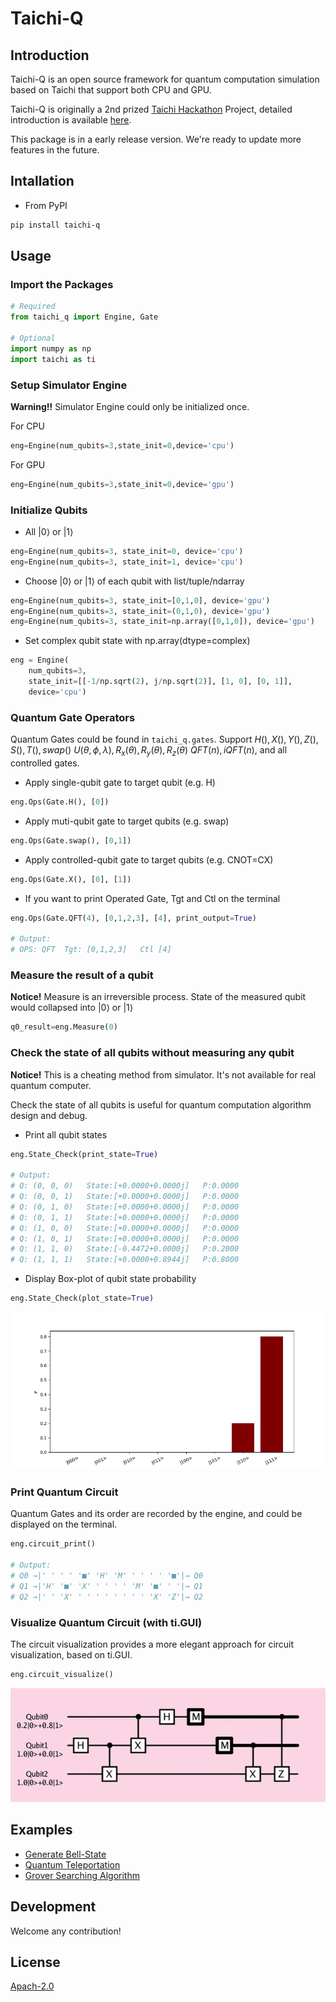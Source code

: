 # Taichi-Q

## Introduction

Taichi-Q is an open source framework for quantum computation simulation based on Taichi that support both CPU and GPU.

Taichi-Q is originally a 2nd prized [Taichi Hackathon](https://forum.taichi-lang.cn/t/topic/3647) Project, detailed introduction is available [here](https://bughht.github.io/university_shu/taichi-q-introduction/).

This package is in a early release version. We're ready to update more features in the future.

## Intallation

+ From PyPI

```bash
pip install taichi-q
```

## Usage

### Import the Packages

```python
# Required
from taichi_q import Engine, Gate

# Optional
import numpy as np
import taichi as ti
```

### Setup Simulator Engine

**Warning!!** Simulator Engine could only be initialized once.

For CPU

```python
eng=Engine(num_qubits=3,state_init=0,device='cpu')
```

For GPU

```python
eng=Engine(num_qubits=3,state_init=0,device='gpu')
```

### Initialize Qubits

+ All $|0\rangle$ or $|1\rangle$

```python
eng=Engine(num_qubits=3, state_init=0, device='cpu')
eng=Engine(num_qubits=3, state_init=1, device='cpu')
```

+ Choose $|0\rangle$ or $|1\rangle$ of each qubit with list/tuple/ndarray

```python
eng=Engine(num_qubits=3, state_init=[0,1,0], device='gpu')
eng=Engine(num_qubits=3, state_init=(0,1,0), device='gpu')
eng=Engine(num_qubits=3, state_init=np.array([0,1,0]), device='gpu')
```

+ Set complex qubit state with np.array(dtype=complex)

```python
eng = Engine(
    num_qubits=3,
    state_init=[[-1/np.sqrt(2), j/np.sqrt(2)], [1, 0], [0, 1]],
    device='cpu')
```

### Quantum Gate Operators

Quantum Gates could be found in `taichi_q.gates`. Support $H(), X(), Y(), Z(), S(), T(), swap()$
$U(\theta, \phi, \lambda), R_x(\theta), R_y(\theta), R_z(\theta)$
$QFT(n), iQFT(n)$, and all controlled gates.

+ Apply single-qubit gate to target qubit (e.g. H)

```python
eng.Ops(Gate.H(), [0])
```

+ Apply muti-qubit gate to target qubits (e.g. swap)

```python
eng.Ops(Gate.swap(), [0,1])
```

+ Apply controlled-qubit gate to target qubits (e.g. CNOT=CX)

```python
eng.Ops(Gate.X(), [0], [1])
```

+ If you want to print Operated Gate, Tgt and Ctl on the terminal

```python
eng.Ops(Gate.QFT(4), [0,1,2,3], [4], print_output=True)

# Output:
# OPS: QFT  Tgt: [0,1,2,3]   Ctl [4]

```

### Measure the result of a qubit

**Notice!** Measure is an irreversible process. State of the measured qubit would collapsed into $|0\rangle$ or $|1\rangle$

```python
q0_result=eng.Measure(0)
```

### Check the state of all qubits without measuring any qubit

**Notice!** This is a cheating method from simulator. It's not available for real quantum computer.

Check the state of all qubits is useful for quantum computation algorithm design and debug.

+ Print all qubit states

```python
eng.State_Check(print_state=True)

# Output:
# Q: (0, 0, 0)   State:[+0.0000+0.0000j]   P:0.0000
# Q: (0, 0, 1)   State:[+0.0000+0.0000j]   P:0.0000
# Q: (0, 1, 0)   State:[+0.0000+0.0000j]   P:0.0000
# Q: (0, 1, 1)   State:[+0.0000+0.0000j]   P:0.0000
# Q: (1, 0, 0)   State:[+0.0000+0.0000j]   P:0.0000
# Q: (1, 0, 1)   State:[+0.0000+0.0000j]   P:0.0000
# Q: (1, 1, 0)   State:[-0.4472+0.0000j]   P:0.2000
# Q: (1, 1, 1)   State:[+0.0000+0.8944j]   P:0.8000
```

+ Display Box-plot of qubit state probability

```python
eng.State_Check(plot_state=True)
```

![boxplot](img/Boxplot.png)

### Print Quantum Circuit

Quantum Gates and its order are recorded by the engine, and could be displayed on the terminal.

```python
eng.circuit_print()

# Output:
# Q0 →|' ' ' ' '■' 'H' 'M' ' ' ' ' '■'|→ Q0
# Q1 →|'H' '■' 'X' ' ' ' ' 'M' '■' ' '|→ Q1
# Q2 →|' ' 'X' ' ' ' ' ' ' ' ' 'X' 'Z'|→ Q2
```

### Visualize Quantum Circuit (with ti.GUI)

The circuit visualization provides a more elegant approach for circuit visualization, based on ti.GUI.

```python
eng.circuit_visualize()
```

![visualize](img/taichi_q.gif)

## Examples

+ [Generate Bell-State](example/bellstate.py)
+ [Quantum Teleportation](example/teleport.py)
+ [Grover Searching Algorithm](example/grover.py)

## Development

Welcome any contribution!

## License

[Apach-2.0](LICENSE)
